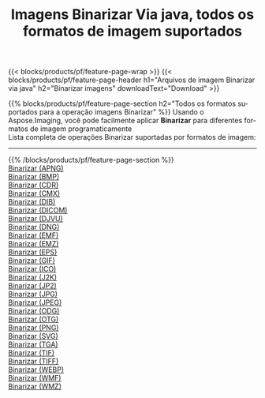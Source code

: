 ﻿---
title: Imagens Binarizar Via java, todos os formatos de imagem suportados 
weight: 3920
url: /pt/java/binarize 
lang: pt
langdirlevel: 2
locales: zh-hans,ja,it,ru,de,es,fr,nl,id,lt,pl,pt,vi,tr,ko,zh-hant,ar,hi,th,sv,cs,uk,he
description: Usando Aspose.Imaging, você pode facilmente imagens Binarizar Via java
---

{{< blocks/products/pf/feature-page-wrap >}}
{{< blocks/products/pf/feature-page-header h1="Arquivos de imagem Binarizar via java" h2="Binarizar imagens" downloadText="Download" >}}


{{% blocks/products/pf/feature-page-section  h2="Todos os formatos suportados para a operação imagens Binarizar" %}}
Usando o Aspose.Imaging, você pode facilmente aplicar **Binarizar** para diferentes formatos de imagem programaticamente
<br/>
Lista completa de operações Binarizar suportadas por formatos de imagem:
<hr/>
{{% /blocks/products/pf/feature-page-section %}}
<div class="container-fluid productfamilypage bg-gray">
    <div class="convertypes bg-gray agp-content section">
        <div class="container">
		<div class="row other-converters">
		    <div class='col-md-2 other-converter remove-lp remove-rp'><a href="/imaging/pt/java/binarize/apng" >Binarizar (APNG)</a></div><div class='col-md-2 other-converter remove-lp remove-rp'><a href="/imaging/pt/java/binarize/bmp" >Binarizar (BMP)</a></div><div class='col-md-2 other-converter remove-lp remove-rp'><a href="/imaging/pt/java/binarize/cdr" >Binarizar (CDR)</a></div><div class='col-md-2 other-converter remove-lp remove-rp'><a href="/imaging/pt/java/binarize/cmx" >Binarizar (CMX)</a></div><div class='col-md-2 other-converter remove-lp remove-rp'><a href="/imaging/pt/java/binarize/dib" >Binarizar (DIB)</a></div><div class='col-md-2 other-converter remove-lp remove-rp'><a href="/imaging/pt/java/binarize/dicom" >Binarizar (DICOM)</a></div><div class='col-md-2 other-converter remove-lp remove-rp'><a href="/imaging/pt/java/binarize/djvu" >Binarizar (DJVU)</a></div><div class='col-md-2 other-converter remove-lp remove-rp'><a href="/imaging/pt/java/binarize/dng" >Binarizar (DNG)</a></div><div class='col-md-2 other-converter remove-lp remove-rp'><a href="/imaging/pt/java/binarize/emf" >Binarizar (EMF)</a></div><div class='col-md-2 other-converter remove-lp remove-rp'><a href="/imaging/pt/java/binarize/emz" >Binarizar (EMZ)</a></div><div class='col-md-2 other-converter remove-lp remove-rp'><a href="/imaging/pt/java/binarize/eps" >Binarizar (EPS)</a></div><div class='col-md-2 other-converter remove-lp remove-rp'><a href="/imaging/pt/java/binarize/gif" >Binarizar (GIF)</a></div><div class='col-md-2 other-converter remove-lp remove-rp'><a href="/imaging/pt/java/binarize/ico" >Binarizar (ICO)</a></div><div class='col-md-2 other-converter remove-lp remove-rp'><a href="/imaging/pt/java/binarize/j2k" >Binarizar (J2K)</a></div><div class='col-md-2 other-converter remove-lp remove-rp'><a href="/imaging/pt/java/binarize/jp2" >Binarizar (JP2)</a></div><div class='col-md-2 other-converter remove-lp remove-rp'><a href="/imaging/pt/java/binarize/jpg" >Binarizar (JPG)</a></div><div class='col-md-2 other-converter remove-lp remove-rp'><a href="/imaging/pt/java/binarize/jpeg" >Binarizar (JPEG)</a></div><div class='col-md-2 other-converter remove-lp remove-rp'><a href="/imaging/pt/java/binarize/odg" >Binarizar (ODG)</a></div><div class='col-md-2 other-converter remove-lp remove-rp'><a href="/imaging/pt/java/binarize/otg" >Binarizar (OTG)</a></div><div class='col-md-2 other-converter remove-lp remove-rp'><a href="/imaging/pt/java/binarize/png" >Binarizar (PNG)</a></div><div class='col-md-2 other-converter remove-lp remove-rp'><a href="/imaging/pt/java/binarize/svg" >Binarizar (SVG)</a></div><div class='col-md-2 other-converter remove-lp remove-rp'><a href="/imaging/pt/java/binarize/tga" >Binarizar (TGA)</a></div><div class='col-md-2 other-converter remove-lp remove-rp'><a href="/imaging/pt/java/binarize/tif" >Binarizar (TIF)</a></div><div class='col-md-2 other-converter remove-lp remove-rp'><a href="/imaging/pt/java/binarize/tiff" >Binarizar (TIFF)</a></div><div class='col-md-2 other-converter remove-lp remove-rp'><a href="/imaging/pt/java/binarize/webp" >Binarizar (WEBP)</a></div><div class='col-md-2 other-converter remove-lp remove-rp'><a href="/imaging/pt/java/binarize/wmf" >Binarizar (WMF)</a></div><div class='col-md-2 other-converter remove-lp remove-rp'><a href="/imaging/pt/java/binarize/wmz" >Binarizar (WMZ)</a></div>
                </div>
        </div>
    </div>
</div>
<br/>


